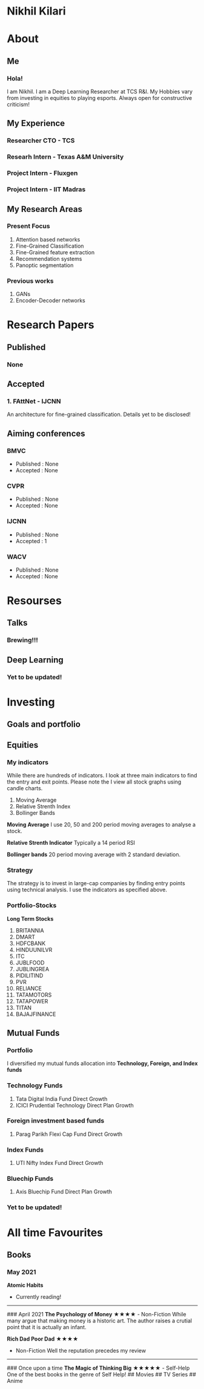 # Nikhil Kilari
# About
## Me
### Hola!  
I am Nikhil. I am a Deep Learning Researcher at TCS R&I. My Hobbies vary from investing in equities to playing esports. Always open for constructive criticism!
## My Experience
### Researcher CTO - TCS
### Researh Intern - Texas A&M University
### Project Intern - Fluxgen
### Project Intern - IIT Madras
## My Research Areas
### Present Focus
1. Attention based networks
2. Fine-Grained Classification
3. Fine-Grained feature extraction
4. Recommendation systems
5. Panoptic segmentation
### Previous works
1. GANs
2. Encoder-Decoder networks
# Research Papers
## Published
### None
## Accepted
###  
### 1. FAttNet - IJCNN  
An architecture for fine-grained classification. Details yet to be disclosed!
## Aiming conferences
### BMVC
- Published :   None
- Accepted  :   None
### CVPR
- Published :   None
- Accepted  :   None
### IJCNN
- Published :   None
- Accepted  :   1
### WACV
- Published :   None
- Accepted  :   None
# Resourses
## Talks
###  Brewing!!!
## Deep Learning
### Yet to be updated!
# Investing
## Goals and portfolio
## Equities
### My indicators
While there are hundreds of indicators. I look at three main indicators to find the entry and exit points. Please note the I view all stock graphs using candle charts.

1. Moving Average
2. Relative Strenth Index
3. Bollinger Bands

<b>Moving Average</b>
I use 20, 50 and 200 period moving averages to analyse a stock.

<b>Relative Strenth Indicator</b>
Typically a 14 period RSI

<b>Bollinger bands</b>
20 period moving average with 2 standard deviation.
### Strategy
The strategy is to invest in large-cap companies by finding entry points using technical analysis. I use the indicators as specified above.
### Portfolio-Stocks
<a><b>Long Term Stocks</b></a>
1. BRITANNIA
2. DMART
3. HDFCBANK
4. HINDUUNILVR
5. ITC
6. JUBLFOOD
7. JUBLINGREA
8. PIDILITIND
9. PVR
10. RELIANCE
11. TATAMOTORS
12. TATAPOWER
13. TITAN
14. BAJAJFINANCE
## Mutual Funds
### Portfolio 
I diversified my mutual funds allocation into <b>Technology, Foreign, and Index funds</b>
### Technology Funds
1. Tata Digital India Fund Direct Growth
2. ICICI Prudential Technology Direct Plan Growth
### Foreign investment based funds
1. Parag Parikh Flexi Cap Fund Direct Growth
### Index Funds
1. UTI Nifty Index Fund Direct Growth
### Bluechip Funds
1. Axis Bluechip Fund Direct Plan Growth
### Yet to be updated!
# All time Favourites
## Books
### May 2021
<b>Atomic Habits</b>
- Currently reading!
<hr>
### April 2021
<b>The Psychology of Money</b>
★★★★
- Non-Fiction
While many argue that making money is a historic art. The author raises a crutial point that it is actually an infant.

<b>Rich Dad Poor Dad</b> 
★★★★
- Non-Fiction
Well the reputation precedes my review
<hr>
### Once upon a time
<b>The Magic of Thinking Big</b>
★★★★★
- Self-Help
One of the best books in the genre of Self Help!
## Movies
## TV Series
## Anime

